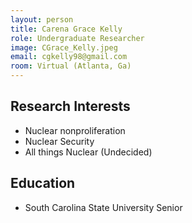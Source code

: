 ```yaml
---
layout: person
title: Carena Grace Kelly
role: Undergraduate Researcher
image: CGrace_Kelly.jpeg
email: cgkelly98@gmail.com
room: Virtual (Atlanta, Ga)
---
```



## Research Interests

* Nuclear nonproliferation
* Nuclear Security
* All things Nuclear (Undecided)


## Education

* South Carolina State University Senior
